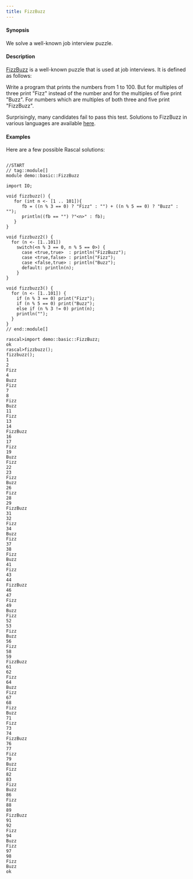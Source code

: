 ```yaml
---
title: FizzBuzz
---
```


#### Synopsis

We solve a well-known job interview puzzle.

#### Description

[FizzBuzz](http://www.codinghorror.com/blog/2007/02/why-cant-programmers-program.html) is a well-known puzzle that is used at job interviews.
It is defined as follows:

  Write a program that prints the numbers from 1 to 100. 
  But for multiples of three print "Fizz" instead of the number and for the multiples of five print "Buzz". 
  For numbers which are multiples of both three and five print "FizzBuzz".

Surprisingly, many candidates fail to pass this test.
Solutions to FizzBuzz in various languages are available [here](http://www.geekschool.org/programming/fizzbuzz/).

#### Examples

Here are a few possible Rascal solutions:

```rascal

//START
// tag::module[]
module demo::basic::FizzBuzz

import IO;

void fizzbuzz() {
   for (int n <- [1 .. 101]){
      fb = ((n % 3 == 0) ? "Fizz" : "") + ((n % 5 == 0) ? "Buzz" : "");
      println((fb == "") ?"<n>" : fb);
   }
}

void fizzbuzz2() {
  for (n <- [1..101]) 
    switch(<n % 3 == 0, n % 5 == 0>) {
      case <true,true>  : println("FizzBuzz");
      case <true,false> : println("Fizz");
      case <false,true> : println("Buzz");
      default: println(n);
    }
}
 
void fizzbuzz3() {
  for (n <- [1..101]) {
    if (n % 3 == 0) print("Fizz");
    if (n % 5 == 0) print("Buzz");
    else if (n % 3 != 0) print(n);
    println("");
  }
}
// end::module[]

```


```rascal-shell
rascal>import demo::basic::FizzBuzz;
ok
rascal>fizzbuzz();
fizzbuzz();
1
2
Fizz
4
Buzz
Fizz
7
8
Fizz
Buzz
11
Fizz
13
14
FizzBuzz
16
17
Fizz
19
Buzz
Fizz
22
23
Fizz
Buzz
26
Fizz
28
29
FizzBuzz
31
32
Fizz
34
Buzz
Fizz
37
38
Fizz
Buzz
41
Fizz
43
44
FizzBuzz
46
47
Fizz
49
Buzz
Fizz
52
53
Fizz
Buzz
56
Fizz
58
59
FizzBuzz
61
62
Fizz
64
Buzz
Fizz
67
68
Fizz
Buzz
71
Fizz
73
74
FizzBuzz
76
77
Fizz
79
Buzz
Fizz
82
83
Fizz
Buzz
86
Fizz
88
89
FizzBuzz
91
92
Fizz
94
Buzz
Fizz
97
98
Fizz
Buzz
ok
```


